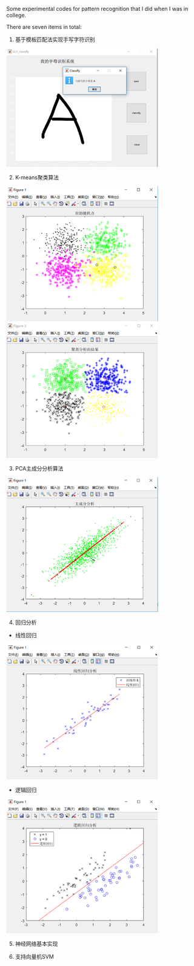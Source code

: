 Some experimental codes for pattern recognition that I did when I was in college.

There are seven items in total:
1. 基于模板匹配法实现手写字符识别

<img src="image\LetterClassfy.PNG" width="400">

2. K-means聚类算法

<img src="image\K-means1.png" width="400">

<img src="image\K-means2.png" width="400">

3. PCA主成分分析算法

<img src="image\PCA.png" width="400">

4. 回归分析

- 线性回归

<img src="image\LinearRegression.png" width="400">
   
- 逻辑回归

<img src="image\LogisticRegression.png" width="400">
   
5. 神经网络基本实现

6. 支持向量机SVM


